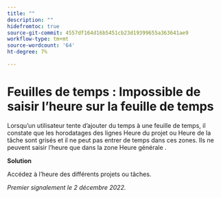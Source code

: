 ```yaml
---
title: ""
description: ""
hidefromtoc: true
source-git-commit: 4557df164d16b5451cb23d19399655a363641ae9
workflow-type: tm+mt
source-wordcount: '64'
ht-degree: 7%

---
```



# Feuilles de temps : Impossible de saisir l’heure sur la feuille de temps

Lorsqu’un utilisateur tente d’ajouter du temps à une feuille de temps, il constate que les horodatages des lignes Heure du projet ou Heure de la tâche sont grisés et il ne peut pas entrer de temps dans ces zones. Ils ne peuvent saisir l’heure que dans la zone Heure générale .

**Solution**

Accédez à l’heure des différents projets ou tâches.

_Premier signalement le 2 décembre 2022._

